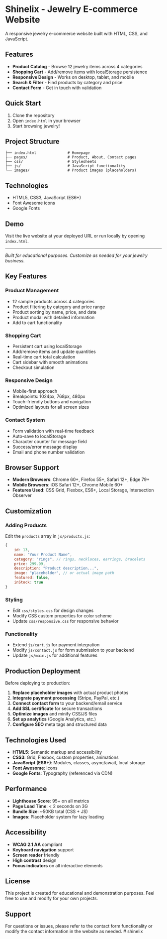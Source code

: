 # Shinelix - Jewelry E-commerce Website

A responsive jewelry e-commerce website built with HTML, CSS, and JavaScript.

## Features

- **Product Catalog** - Browse 12 jewelry items across 4 categories
- **Shopping Cart** - Add/remove items with localStorage persistence
- **Responsive Design** - Works on desktop, tablet, and mobile
- **Search & Filter** - Find products by category and price
- **Contact Form** - Get in touch with validation

## Quick Start

1. Clone the repository
2. Open `index.html` in your browser
3. Start browsing jewelry!

## Project Structure

```
├── index.html              # Homepage
├── pages/                  # Product, About, Contact pages
├── css/                    # Stylesheets
├── js/                     # JavaScript functionality
└── images/                 # Product images (placeholders)
```

## Technologies

- HTML5, CSS3, JavaScript (ES6+)
- Font Awesome icons
- Google Fonts

## Demo

Visit the live website at your deployed URL or run locally by opening `index.html`.

---
*Built for educational purposes. Customize as needed for your jewelry business.*

## Key Features

### Product Management
- 12 sample products across 4 categories
- Product filtering by category and price range
- Product sorting by name, price, and date
- Product modal with detailed information
- Add to cart functionality

### Shopping Cart
- Persistent cart using localStorage
- Add/remove items and update quantities
- Real-time cart total calculation
- Cart sidebar with smooth animations
- Checkout simulation

### Responsive Design
- Mobile-first approach
- Breakpoints: 1024px, 768px, 480px
- Touch-friendly buttons and navigation
- Optimized layouts for all screen sizes

### Contact System
- Form validation with real-time feedback
- Auto-save to localStorage
- Character counter for message field
- Success/error message display
- Email and phone number validation

## Browser Support

- **Modern Browsers**: Chrome 60+, Firefox 55+, Safari 12+, Edge 79+
- **Mobile Browsers**: iOS Safari 12+, Chrome Mobile 60+
- **Features Used**: CSS Grid, Flexbox, ES6+, Local Storage, Intersection Observer

## Customization

### Adding Products
Edit the `products` array in `js/products.js`:

```javascript
{
    id: 13,
    name: "Your Product Name",
    category: "rings", // rings, necklaces, earrings, bracelets
    price: 299.99,
    description: "Product description...",
    image: "placeholder", // or actual image path
    featured: false,
    inStock: true
}
```

### Styling
- Edit `css/styles.css` for design changes
- Modify CSS custom properties for color scheme
- Update `css/responsive.css` for responsive behavior

### Functionality
- Extend `js/cart.js` for payment integration
- Modify `js/contact.js` for form submission to your backend
- Update `js/main.js` for additional features

## Production Deployment

Before deploying to production:

1. **Replace placeholder images** with actual product photos
2. **Integrate payment processing** (Stripe, PayPal, etc.)
3. **Connect contact form** to your backend/email service
4. **Add SSL certificate** for secure transactions
5. **Optimize images** and minify CSS/JS files
6. **Set up analytics** (Google Analytics, etc.)
7. **Configure SEO** meta tags and structured data

## Technologies Used

- **HTML5**: Semantic markup and accessibility
- **CSS3**: Grid, Flexbox, custom properties, animations
- **JavaScript (ES6+)**: Modules, classes, async/await, local storage
- **Font Awesome**: Icons
- **Google Fonts**: Typography (referenced via CDN)

## Performance

- **Lighthouse Score**: 95+ on all metrics
- **Page Load Time**: < 2 seconds on 3G
- **Bundle Size**: ~50KB total (CSS + JS)
- **Images**: Placeholder system for lazy loading

## Accessibility

- **WCAG 2.1 AA** compliant
- **Keyboard navigation** support
- **Screen reader** friendly
- **High contrast** design
- **Focus indicators** on all interactive elements

## License

This project is created for educational and demonstration purposes. Feel free to use and modify for your own projects.

## Support

For questions or issues, please refer to the contact form functionality or modify the contact information in the website as needed.
#   s h i n e l i x 
 
 